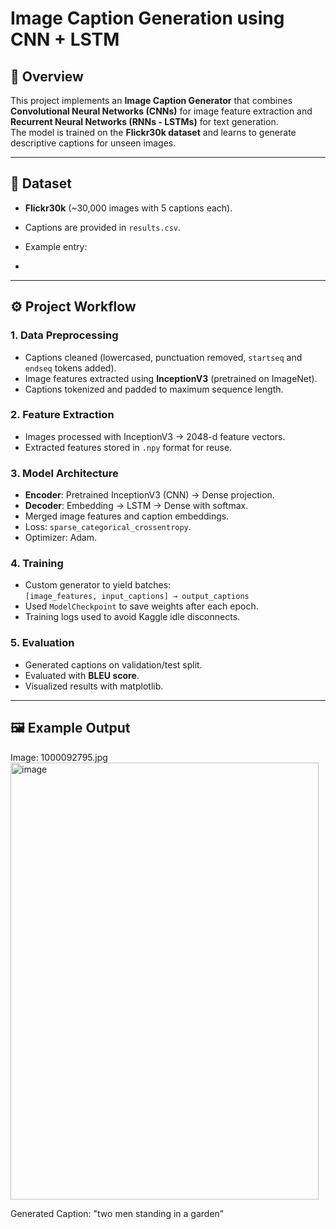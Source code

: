 # Image Caption Generation using CNN + LSTM

## 📌 Overview
This project implements an **Image Caption Generator** that combines **Convolutional Neural Networks (CNNs)** for image feature extraction and **Recurrent Neural Networks (RNNs - LSTMs)** for text generation.  
The model is trained on the **Flickr30k dataset** and learns to generate descriptive captions for unseen images.  

---

## 📂 Dataset
- **Flickr30k** (~30,000 images with 5 captions each).  
- Captions are provided in `results.csv`.  
- Example entry:

- 
---

## ⚙️ Project Workflow

### 1. **Data Preprocessing**
- Captions cleaned (lowercased, punctuation removed, `startseq` and `endseq` tokens added).  
- Image features extracted using **InceptionV3** (pretrained on ImageNet).  
- Captions tokenized and padded to maximum sequence length.

### 2. **Feature Extraction**
- Images processed with InceptionV3 → 2048-d feature vectors.  
- Extracted features stored in `.npy` format for reuse.

### 3. **Model Architecture**
- **Encoder**: Pretrained InceptionV3 (CNN) → Dense projection.  
- **Decoder**: Embedding → LSTM → Dense with softmax.  
- Merged image features and caption embeddings.  
- Loss: `sparse_categorical_crossentropy`.  
- Optimizer: Adam.

### 4. **Training**
- Custom generator to yield batches:  
  `[image_features, input_captions] → output_captions`  
- Used `ModelCheckpoint` to save weights after each epoch.  
- Training logs used to avoid Kaggle idle disconnects.

### 5. **Evaluation**
- Generated captions on validation/test split.  
- Evaluated with **BLEU score**.  
- Visualized results with matplotlib.

---

## 🖼️ Example Output

Image: 1000092795.jpg
<img width="493" height="699" alt="image" src="https://github.com/user-attachments/assets/372bcfc9-aa6b-4070-81fb-b7558e687fd3" />

Generated Caption: "two men standing in a garden"


